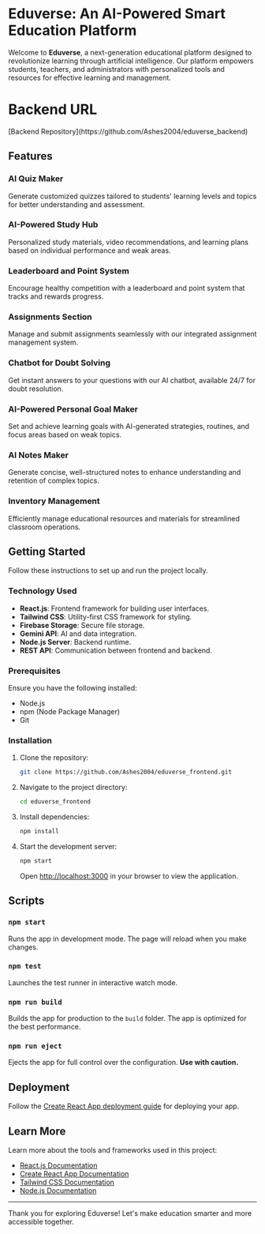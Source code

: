 # Eduverse: An AI-Powered Smart Education Platform

Welcome to **Eduverse**, a next-generation educational platform designed to revolutionize learning through artificial intelligence. Our platform empowers students, teachers, and administrators with personalized tools and resources for effective learning and management.

<h1>Backend URL</h1>
[Backend Repository](https://github.com/Ashes2004/eduverse_backend)

## Features

### AI Quiz Maker
Generate customized quizzes tailored to students' learning levels and topics for better understanding and assessment.

### AI-Powered Study Hub
Personalized study materials, video recommendations, and learning plans based on individual performance and weak areas.

### Leaderboard and Point System
Encourage healthy competition with a leaderboard and point system that tracks and rewards progress.

### Assignments Section
Manage and submit assignments seamlessly with our integrated assignment management system.

### Chatbot for Doubt Solving
Get instant answers to your questions with our AI chatbot, available 24/7 for doubt resolution.

### AI-Powered Personal Goal Maker
Set and achieve learning goals with AI-generated strategies, routines, and focus areas based on weak topics.

### AI Notes Maker
Generate concise, well-structured notes to enhance understanding and retention of complex topics.

### Inventory Management
Efficiently manage educational resources and materials for streamlined classroom operations.

## Getting Started

Follow these instructions to set up and run the project locally.

### Technology Used

- **React.js**: Frontend framework for building user interfaces.
- **Tailwind CSS**: Utility-first CSS framework for styling.
- **Firebase Storage**: Secure file storage.
- **Gemini API**: AI and data integration.
- **Node.js Server**: Backend runtime.
- **REST API**: Communication between frontend and backend.

### Prerequisites

Ensure you have the following installed:
- Node.js
- npm (Node Package Manager)
- Git

### Installation

1. Clone the repository:
   ```bash
   git clone https://github.com/Ashes2004/eduverse_frontend.git
   ```

2. Navigate to the project directory:
   ```bash
   cd eduverse_frontend
   ```

3. Install dependencies:
   ```bash
   npm install
   ```

4. Start the development server:
   ```bash
   npm start
   ```
   Open [http://localhost:3000](http://localhost:3000) in your browser to view the application.

## Scripts

### `npm start`
Runs the app in development mode. The page will reload when you make changes.

### `npm test`
Launches the test runner in interactive watch mode.

### `npm run build`
Builds the app for production to the `build` folder. The app is optimized for the best performance.

### `npm run eject`
Ejects the app for full control over the configuration. **Use with caution.**

## Deployment

Follow the [Create React App deployment guide](https://facebook.github.io/create-react-app/docs/deployment) for deploying your app.

## Learn More

Learn more about the tools and frameworks used in this project:

- [React.js Documentation](https://reactjs.org/)
- [Create React App Documentation](https://facebook.github.io/create-react-app/docs/getting-started)
- [Tailwind CSS Documentation](https://tailwindcss.com/)
- [Node.js Documentation](https://nodejs.org/en/)

---

Thank you for exploring Eduverse! Let's make education smarter and more accessible together.
